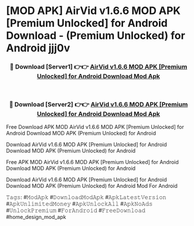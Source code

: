 # [MOD APK] AirVid v1.6.6 MOD APK [Premium Unlocked] for Android Download - (Premium Unlocked) for Android jjj0v



<div align="center">
<h3>🔴 Download [Server1] 👉👉 <a href="https://momento.my/?title=AirVid_v1.6.6_MOD_APK_[Premium_Unlocked]_for_Android_Download">AirVid v1.6.6 MOD APK [Premium Unlocked] for Android Download Mod Apk</a></h3><br>

<h3>🔴 Download [Server2] 👉👉 <a href="https://momento.my/?title=AirVid_v1.6.6_MOD_APK_[Premium_Unlocked]_for_Android_Download">AirVid v1.6.6 MOD APK [Premium Unlocked] for Android Download Mod Apk</a></h3>
</div>



Free Download APK MOD AirVid v1.6.6 MOD APK [Premium Unlocked] for Android Download MOD APK (Premium Unlocked) for Android

Download AirVid v1.6.6 MOD APK [Premium Unlocked] for Android Download MOD APK (Premium Unlocked) for Android

Free APK MOD AirVid v1.6.6 MOD APK [Premium Unlocked] for Android Download MOD APK (Premium Unlocked) for Android

Download AirVid v1.6.6 MOD APK [Premium Unlocked] for Android Download MOD APK (Premium Unlocked) for Android Mod For Android

𝚃𝚊𝚐𝚜: #𝙼𝚘𝚍𝙰𝚙𝚔 #𝙳𝚘𝚠𝚗𝚕𝚘𝚊𝚍𝙼𝚘𝚍𝙰𝚙𝚔 #𝙰𝚙𝚔𝙻𝚊𝚝𝚎𝚜𝚝𝚅𝚎𝚛𝚜𝚒𝚘𝚗 #𝙰𝚙𝚔𝚄𝚗𝚕𝚒𝚖𝚒𝚝𝚎𝚍𝙼𝚘𝚗𝚎𝚢 #𝙰𝚙𝚔𝚄𝚗𝚕𝚘𝚌𝚔𝙰𝚕𝚕 #𝙰𝚙𝚔𝙽𝚘𝙰𝚍𝚜 #𝚄𝚗𝚕𝚘𝚌𝚔𝙿𝚛𝚎𝚖𝚒𝚞𝚖 #𝙵𝚘𝚛𝙰𝚗𝚍𝚛𝚘𝚒𝚍 #𝙵𝚛𝚎𝚎𝙳𝚘𝚠𝚗𝚕𝚘𝚊𝚍 #home_design_mod_apk
